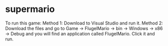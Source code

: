 # supermario

To run this game:
Method 1: Download to Visual Studio and run it.
Method 2: Download the files and go to Game -> FlugelMario -> bin -> Windows -> x86 -> Debug
          and you will find an application called FlugelMario. Click it and run.
